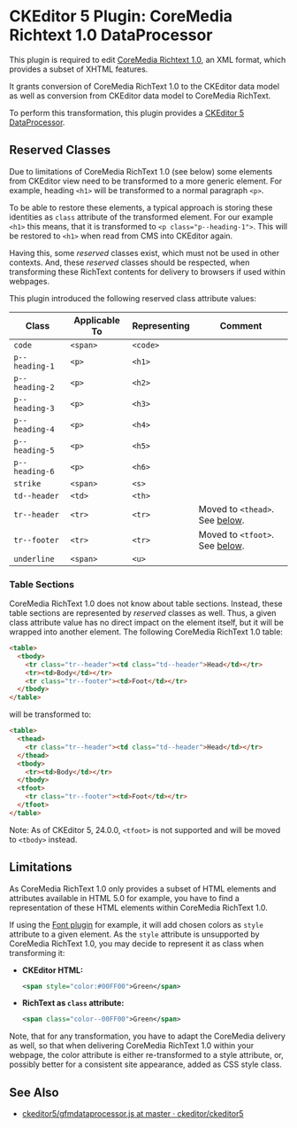 # CKEditor 5 Plugin: CoreMedia Richtext 1.0 DataProcessor

This plugin is required to edit
[CoreMedia Richtext 1.0](coremedia-richtext-1.0.dtd),
an XML format, which provides a subset of XHTML features.

It grants conversion of CoreMedia RichText 1.0 to the CKEditor data model
as well as conversion from CKEditor data model to CoreMedia RichText.

To perform this transformation, this plugin provides a
[CKEditor 5 DataProcessor](https://ckeditor.com/docs/ckeditor5/latest/api/module_engine_dataprocessor_dataprocessor-DataProcessor.html).

## Reserved Classes

Due to limitations of CoreMedia RichText 1.0 (see below) some elements from
CKEditor view need to be transformed to a more generic element. For example,
heading `<h1>` will be transformed to a normal paragraph `<p>`.

To be able to restore these elements, a typical approach is storing these
identities as `class` attribute of the transformed element. For our example
`<h1>` this means, that it is transformed to `<p class="p--heading-1">`. This
will be restored to `<h1>` when read from CMS into CKEditor again.

Having this, some _reserved_ classes exist, which must not be used in other
contexts. And, these _reserved_ classes should be respected, when transforming
these RichText contents for delivery to browsers if used within webpages.

This plugin introduced the following reserved class attribute values:

| Class          | Applicable To | Representing | Comment                                           |
|----------------|---------------|--------------|---------------------------------------------------|
| `code`         | `<span>`      | `<code>`     |                                                   |
| `p--heading-1` | `<p>`         | `<h1>`       |                                                   |
| `p--heading-2` | `<p>`         | `<h2>`       |                                                   |
| `p--heading-3` | `<p>`         | `<h3>`       |                                                   |
| `p--heading-4` | `<p>`         | `<h4>`       |                                                   |
| `p--heading-5` | `<p>`         | `<h5>`       |                                                   |
| `p--heading-6` | `<p>`         | `<h6>`       |                                                   |
| `strike`       | `<span>`      | `<s>`        |                                                   |
| `td--header`   | `<td>`        | `<th>`       |                                                   |
| `tr--header`   | `<tr>`        | `<tr>`       | Moved to `<thead>`. See [below](#table_sections). |
| `tr--footer`   | `<tr>`        | `<tr>`       | Moved to `<tfoot>`. See [below](#table_sections). |
| `underline`    | `<span>`      | `<u>`        |                                                   |

### Table Sections
<a id="table_sections"></a>

CoreMedia RichText 1.0 does not know about table sections. Instead, these
table sections are represented by _reserved_ classes as well. Thus, a given
class attribute value has no direct impact on the element itself, but it
will be wrapped into another element. The following CoreMedia RichText 1.0
table:

```html
<table>
  <tbody>
    <tr class="tr--header"><td class="td--header">Head</td></tr>
    <tr><td>Body</td></tr>
    <tr class="tr--footer"><td>Foot</td></tr>
  </tbody>
</table>
```

will be transformed to:

```html
<table>
  <thead>
    <tr class="tr--header"><td class="td--header">Head</td></tr>
  </thead>
  <tbody>
    <tr><td>Body</td></tr>
  </tbody>
  <tfoot>
    <tr class="tr--footer"><td>Foot</td></tr>
  </tfoot>
</table>
```

Note: As of CKEditor 5, 24.0.0, `<tfoot>` is not supported and will be moved
to `<tbody>` instead.

## Limitations

As CoreMedia RichText 1.0 only provides a subset of HTML elements and attributes
available in HTML 5.0 for example, you have to find a representation of these
HTML elements within CoreMedia RichText 1.0.

If using the
[Font plugin](https://ckeditor.com/docs/ckeditor5/latest/features/font.html)
for example, it will add chosen colors as `style` attribute to a given element.
As the `style` attribute is unsupported by CoreMedia RichText 1.0, you may
decide to represent it as class when transforming it:

* **CKEditor HTML:**

    ```xml
    <span style="color:#00FF00">Green</span>
    ```
  
* **RichText as `class` attribute:**

    ```xml
    <span class="color--00FF00">Green</span>
    ```

Note, that for any transformation, you have to adapt the CoreMedia delivery as
well, so that when delivering CoreMedia RichText 1.0 within your webpage, the
color attribute is either re-transformed to a style attribute, or, possibly
better for a consistent site appearance, added as CSS style class.

## See Also

* [ckeditor5/gfmdataprocessor.js at master · ckeditor/ckeditor5](https://github.com/ckeditor/ckeditor5/blob/master/packages/ckeditor5-markdown-gfm/src/gfmdataprocessor.js)
